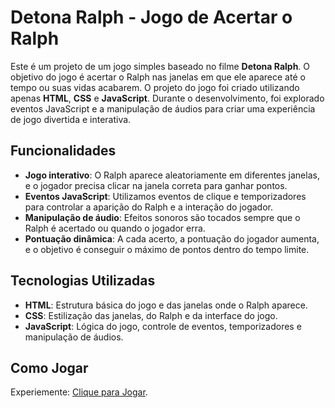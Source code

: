 # Detona Ralph - Jogo de Acertar o Ralph

Este é um projeto de um jogo simples baseado no filme **Detona Ralph**. O objetivo do jogo é acertar o Ralph nas janelas em que ele aparece até o tempo ou suas vidas acabarem. O projeto do jogo foi criado utilizando apenas **HTML**, **CSS** e **JavaScript**. Durante o desenvolvimento, foi explorado eventos JavaScript e a manipulação de áudios para criar uma experiência de jogo divertida e interativa.

## Funcionalidades

- **Jogo interativo**: O Ralph aparece aleatoriamente em diferentes janelas, e o jogador precisa clicar na janela correta para ganhar pontos.
- **Eventos JavaScript**: Utilizamos eventos de clique e temporizadores para controlar a aparição do Ralph e a interação do jogador.
- **Manipulação de áudio**: Efeitos sonoros são tocados sempre que o Ralph é acertado ou quando o jogador erra.
- **Pontuação dinâmica**: A cada acerto, a pontuação do jogador aumenta, e o objetivo é conseguir o máximo de pontos dentro do tempo limite.

## Tecnologias Utilizadas

- **HTML**: Estrutura básica do jogo e das janelas onde o Ralph aparece.
- **CSS**: Estilização das janelas, do Ralph e da interface do jogo.
- **JavaScript**: Lógica do jogo, controle de eventos, temporizadores e manipulação de áudios.

## Como Jogar

   
Experiemente: [Clique para Jogar](https://rodrigor-ti.github.io/jogo-detona-ralph/).
